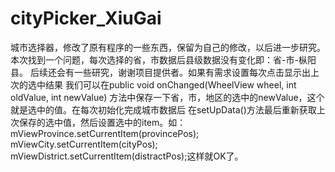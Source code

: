 # cityPicker_XiuGai
城市选择器，修改了原有程序的一些东西，保留为自己的修改，以后进一步研究。
本次找到一个问题，每次选择的省，市数据后县级数据没有变化即：省-市-枞阳县。
后续还会有一些研究，谢谢项目提供者。如果有需求设置每次点击显示出上次的选中结果
我们可以在public void onChanged(WheelView wheel, int oldValue, int newValue) 
方法中保存一下省，市，地区的选中的newValue，这个就是选中的值。在每次初始化完成城市数据后
在setUpData()方法最后重新获取上次保存的选中值，然后设置选中的item。如：
mViewProvince.setCurrentItem(provincePos);
mViewCity.setCurrentItem(cityPos);
mViewDistrict.setCurrentItem(distractPos);这样就OK了。

